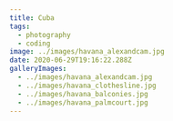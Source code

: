 ```yaml
---
title: Cuba
tags:
  - photography
  - coding
image: ../images/havana_alexandcam.jpg
date: 2020-06-29T19:16:22.288Z
galleryImages:
  - ../images/havana_alexandcam.jpg
  - ../images/havana_clothesline.jpg
  - ../images/havana_balconies.jpg
  - ../images/havana_palmcourt.jpg
---
```

